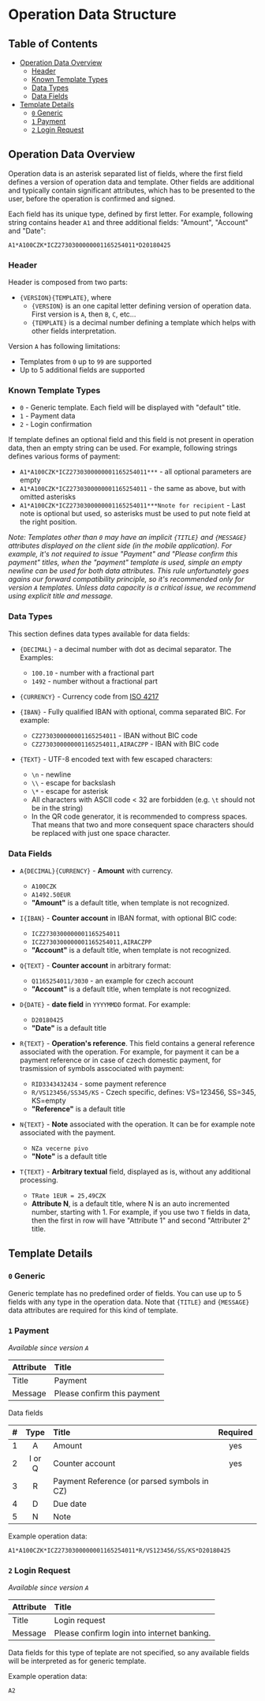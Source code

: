 # Operation Data Structure

## Table of Contents

- [Operation Data Overview](#operation-data-overview)
    - [Header](#header)
    - [Known Template Types](#known-template-types)
    - [Data Types](#data-types)
    - [Data Fields](#data-fields)
- [Template Details](#template-details)
    - [`0` Generic](#0-generic)
    - [`1` Payment](#1-payment)
    - [`2` Login Request](#2-login-request)

## Operation Data Overview

Operation data is an asterisk separated list of fields, where the first field defines a version of operation data and template. Other fields are additional and typically contain significant attributes, which has to be presented to the user, before the operation is confirmed and signed.

Each field has its unique type, defined by first letter. For example, following string contains header `A1` and three additional fields: "Amount", "Account" and "Date":

```
A1*A100CZK*ICZ2730300000001165254011*D20180425
```

### Header

Header is composed from two parts:

- `{VERSION}{TEMPLATE}`, where
    - `{VERSION}` is an one capital letter defining version of operation data. First version is `A`, then `B`, `C`, etc...
    - `{TEMPLATE}` is a decimal number defining a template which helps with other fields interpretation.

Version `A` has following limitations:

- Templates from `0` up to `99` are supported
- Up to 5 additional fields are supported

### Known Template Types

- `0` - Generic template. Each field will be displayed with "default" title.
- `1` - Payment data
- `2` - Login confirmation

If template defines an optional field and this field is not present in operation data, then an empty string can be used. For example, following strings defines various forms of payment:

- `A1*A100CZK*ICZ2730300000001165254011***` - all optional parameters are empty
- `A1*A100CZK*ICZ2730300000001165254011` - the same as above, but with omitted asterisks
- `A1*A100CZK*ICZ2730300000001165254011***Nnote for recipient` - Last note is optional but used, so asterisks must be used to put note field at the right position.

_Note: Templates other than `0` may have an implicit `{TITLE}` and `{MESSAGE}` attributes displayed on the client side (in the mobile application). For example, it's not required to issue "Payment" and "Please confirm this payment" titles, when the "payment" template is used, simple an empty newline can be used for both data attributes. This rule unfortunately goes agains our forward compatibility principle, so it's recommended only for version `A` templates. Unless data capacity is a critical issue, we recommend using explicit title and message._

### Data Types

This section defines data types available for data fields:

- `{DECIMAL}` - a decimal number with dot as decimal separator. The Examples:
    - `100.10` - number with a fractional part
    - `1492` - number without a fractional part

- `{CURRENCY}` - Currency code from [ISO 4217](https://en.wikipedia.org/wiki/ISO_4217)

- `{IBAN}` - Fully qualified IBAN with optional, comma separated BIC. For example:
    - `CZ2730300000001165254011` - IBAN without BIC code
    - `CZ2730300000001165254011,AIRACZPP` - IBAN with BIC code

- `{TEXT}` - UTF-8 encoded text with few escaped characters:
    - `\n` - newline
    - `\\` - escape for backslash
    - `\*` - escape for asterisk
    - All characters with ASCII code < 32 are forbidden (e.g. `\t` should not be in the string)
    - In the QR code generator, it is recommended to compress spaces. That means that two and more consequent space characters should be replaced with just one space character.

### Data Fields

- `A{DECIMAL}{CURRENCY}` - **Amount** with currency.
    - `A100CZK`
    - `A1492.50EUR`
    - **"Amount"** is a default title, when template is not recognized.

- `I{IBAN}` - **Counter account** in IBAN format, with optional BIC code:
    - `ICZ2730300000001165254011`
    - `ICZ2730300000001165254011,AIRACZPP`
    - **"Account"** is a default title, when template is not recognized.

- `Q{TEXT}` - **Counter account** in arbitrary format:
    - `Q1165254011/3030` - an example for czech account
    - **"Account"** is a default title, when template is not recognized.

- `D{DATE}` - **date field** in `YYYYMMDD` format. For example:
    - `D20180425`
    - **"Date"** is a default title

- `R{TEXT}` - **Operation's reference**. This field contains a general reference associated with the operation. For example, for payment it can be a payment reference or in case of czech domestic payment, for trasmission of symbols asscociated with payment:
    - `RID3343432434` - some payment reference
    - `R/VS123456/SS345/KS` - Czech specific, defines: VS=123456, SS=345, KS=empty
    - **"Reference"** is a default title

- `N{TEXT}` - **Note** associated with the operation. It can be for example note associated with the payment.
    - `NZa vecerne pivo`
    - **"Note"** is a default title

- `T{TEXT}` - **Arbitrary textual** field, displayed as is, without any additional processing.
    - `TRate 1EUR = 25,49CZK`
    - **Attribute N**, is a default title, where N is an auto incremented number, starting with 1. For example, if you use two `T` fields in data, then the first in row will have "Attribute 1" and second "Attributer 2" title.

## Template Details

### `0` Generic

Generic template has no predefined order of fields. You can use up to 5 fields with any type in the operation data. Note that `{TITLE}` and `{MESSAGE}` data attributes are required for this kind of template.

### `1` Payment

*Available since version `A`*

| Attribute | Title                        |
|-----------|:-----------------------------|
| Title     | Payment                      |
| Message   | Please confirm this payment  |

Data fields

| # | Type | Title                        | Required |
|---|:------:|:-----------------------------|:--------:|
| 1 | A      | Amount                       | yes      |
| 2 | I or Q | Counter account              | yes      |
| 3 | R      | Payment Reference (or parsed symbols in CZ) | |
| 4 | D      | Due date                     |          |
| 5 | N      | Note                         |          |

Example operation data:

```
A1*A100CZK*ICZ2730300000001165254011*R/VS123456/SS/KS*D20180425
```

### `2` Login Request

*Available since version `A`*

| Attribute | Title                        |
|-----------|:-----------------------------|
| Title     | Login request                |
| Message   | Please confirm login into internet banking. |

Data fields for this type of teplate are not specified, so any available fields will be interpreted as for generic template.

Example operation data:

```
A2
```
